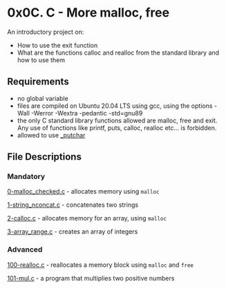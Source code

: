 # 0x0C. C - More malloc, free

An introductory project on:
- How to use the exit function
- What are the functions calloc and realloc from the standard library and how to use them
## Requirements
- no global variable
- files are compiled on Ubuntu 20.04 LTS using gcc, using the options -Wall -Werror -Wextra -pedantic -std=gnu89
- the only C standard library functions allowed are malloc, free and exit. Any use of functions like printf, puts, calloc, realloc etc… is forbidden.
- allowed to use [_putchar](https://github.com/holbertonschool/_putchar.c/blob/master/_putchar.c)
## File Descriptions
### Mandatory
[0-malloc_checked.c](https://github.com/Gbeminiyi2022/alx-low_level_programming/blob/main/0x0C-more_malloc_free/0-malloc_checked.c) - allocates memory using `malloc`

[1-string_nconcat.c](https://github.com/Gbeminiyi2022/alx-low_level_programming/blob/main/0x0C-more_malloc_free/1-string_nconcat.c) - concatenates two strings

[2-calloc.c](https://github.com/Gbeminiyi2022/alx-low_level_programming/blob/main/0x0C-more_malloc_free/2-calloc.c) - allocates memory for an array, using `malloc`

[3-array_range.c](https://github.com/Gbeminiyi2022/alx-low_level_programming/blob/main/0x0C-more_malloc_free/3-array_range.c) - creates an array of integers

### Advanced
[100-realloc.c](https://github.com/Gbeminiyi2022/alx-low_level_programming/blob/main/0x0C-more_malloc_free/2-calloc.c) - reallocates a memory block using `malloc` and `free`

[101-mul.c](https://github.com/Gbeminiyi2022/alx-low_level_programming/blob/main/0x0C-more_malloc_free/101-mul.c) - a program that multiplies two positive numbers


